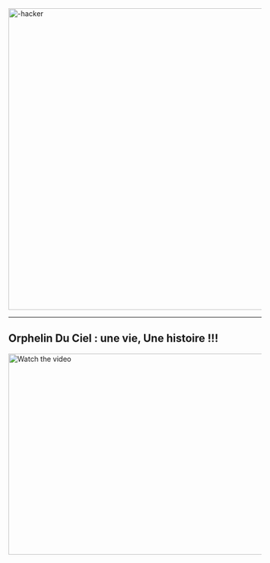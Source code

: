 <div class="center">
    <img src="https://encrypted-tbn0.gstatic.com/images?q=tbn:ANd9GcQm7akr9ctwR6Q5s63Y0cqWRWHsxvJSv92IXQ&s" width="750" height="600" alt="-hacker" />
</div>

<hr/>

## Orphelin Du Ciel : une vie, Une histoire !!!

<a href="https://www.youtube.com/watch?v=wbI4DqWdReE" target="_blank">
  <img src="https://img.youtube.com/vi/wbI4DqWdReE/0.jpg" alt="Watch the video" width="600" height="400" />
</a>








